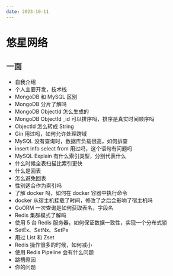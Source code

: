 ```yaml
---
date: 2023-10-11
---
```


# 悠星网络

## 一面

- 自我介绍
- 个人主要开发，技术栈
- MongoDB 和 MySQL 区别
- MongoDB 分片了解吗
- MongoDB ObjectId 怎么生成的
- MongoDB ObjectId _id 可以排序吗，排序是真实时间顺序吗
- ObjectId 怎么转成 String
- Gin 用过吗，如何允许处理跨域
- MySQL 没有查询时，数据库负载很高，如何排查
- insert info select from 用过吗，这个语句有问题吗
- MySQL Explain 有什么索引类型，分别代表什么
- 什么时候全表扫描比索引更快
- 什么是回表
- 怎么避免回表
- 性别适合作为索引吗
- 了解 docker 吗，如何在 docker 容器中执行命令
- docker 从宿主机挂载了时间，修改了之后会影响了宿主机吗
- GoORM 一次查询是如何获取表名，字段名
- Redis 集群模式了解吗
- 使用 5 台 Redis 服务器，如何保证数据一致性，实现一个分布式锁
- SetEx、SetNx、SetPx
- 用过 List 和 Zset
- Redis 操作很多的时候，如何减小
- 使用 Redis Pipeline 会有什么问题
- 跳槽原因
- 你的问题